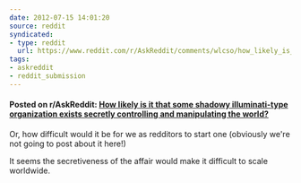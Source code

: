 ```yaml
---
date: 2012-07-15 14:01:20
source: reddit
syndicated:
- type: reddit
  url: https://www.reddit.com/r/AskReddit/comments/wlcso/how_likely_is_it_that_some_shadowy_illuminatitype/
tags:
- askreddit
- reddit_submission
---
```


#### Posted on r/AskReddit: [How likely is it that some shadowy illuminati-type organization exists secretly controlling and manipulating the world?](https://reddit.com/r/AskReddit/comments/wlcso/how_likely_is_it_that_some_shadowy_illuminatitype/)

Or, how difficult would it be for we as redditors to start one (obviously we're not going to post about it here!)

It seems the secretiveness of the affair would make it difficult to scale worldwide.